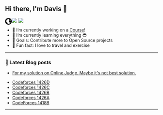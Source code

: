 ## Hi there, I'm Davis 👋

[<img align="left" width="22px" src="https://raw.githubusercontent.com/iconic/open-iconic/master/svg/globe.svg" />][website]
[<img align="left" width="22px" src="https://cdn.jsdelivr.net/npm/simple-icons@v3/icons/instagram.svg" />][instagram]
[<img align="left" width="22px" src="https://cdn.jsdelivr.net/npm/simple-icons@v3/icons/linkedin.svg" />][linkedin]<br>


- 🗽 I’m currently working on a [Course][website]!
- 🌱 I’m currently learning everything 😎
- 🍺 Goals: Contribute more to Open Source projects
- 🗿 Fun fact: I love to travel and exercise 

---

### 📕 Latest Blog posts
- [For my solution on Online Judge. Maybe it's not best solution.](https://github.com/Daviswww/Submissions-by-UVa-etc)
<!-- BLOG-POST-LIST:START -->
- [Codeforces 1426D](https://chucs.github.io/Non-zero-Segments/)
- [Codeforces 1426C](https://chucs.github.io/Increase-and-Copy/)
- [Codeforces 1426B](https://chucs.github.io/Symmetric-Matrix/)
- [Codeforces 1426A](https://chucs.github.io/Floor-Number/)
- [CodeForces 1418B](https://chucs.github.io/Negative-Prefixes/)
<!-- BLOG-POST-LIST:END -->

---

[website]: https://chucs.github.io/
[instagram]: https://www.instagram.com/hdavisllll/
[linkedin]: https://www.linkedin.com/in/hsing-wei-ho-4b8773191/
[problem]: https://github.com/Daviswww/Submissions-by-UVa-etc

